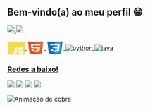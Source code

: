 ## Bem-vindo(a) ao meu perfil 😁

 <div>
   <a href="https://github.com/jpfrizzo">
   <img height="180em" src="https://github-readme-stats.vercel.app/api?username=jpfrizzo&show_icons=true&theme=tokyonight&include_all_commits=true&count_private=true"/>
   <img height="180em" src="https://github-readme-stats.vercel.app/api/top-langs/?username=jpfrizzo&layout=compact&langs_count=6&theme=tokyonight"/>

</div>
<div style="display: inline_block"><br>
  <img align="center" alt="Js" height="30" width="40" src="https://raw.githubusercontent.com/devicons/devicon/master/icons/javascript/javascript-plain.svg ">
  <img align="center" alt="HTML" height="30" width="40" src="https://raw.githubusercontent.com/devicons/devicon/master/icons/html5/html5-original.svg ">
  <img align="center" alt="CSS" height="30" width="40" src="https://raw.githubusercontent.com/devicons/devicon/master/icons/css3/css3-original.svg ">
 <img align="center" alt="python" height="30" width="40" src="https://cdn.jsdelivr.net/gh/devicons/devicon/icons/python/python-original.svg">
 <img align="center" alt="java" height="30" width="40" 
src="https://cdn.jsdelivr.net/gh/devicons/devicon/icons/java/java-original.svg">
  
 
 <br>
 
  ### Redes a baixo!
 
<div>
  <a href="" target="_blank"><img src="https://www.instagram.com/jpfrizzo/" target="_blank"></a>
 <a href="https://discord.gg/5DVhGKVf4h" target="_blank"><img src="https://img.shields.io/badge/Discord-7289DA?style=for-the-badge&logo= discord&logoColor=white" target="_blank"></a>
  <a href = ""><img src="https://img.shields.io/badge/-Gmail-%23333?style=for-the-badge&logo=gmail&logoColor=white" destino ="_blank"></a>
  <a href="https://www.linkedin.com/in/ricardohdias" target="_blank"><img src="https://img.shields.io/badge/-LinkedIn-%230077B5?style= for-the-badge&logo=linkedin&logoColor=white" target="_blank"></a>
 
  ![Animação de cobra](https://github.com/jpfrizzo/jpfrizzo/blob/output/github-contribution-grid-snake.svg)

</div>

